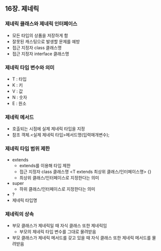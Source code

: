 ## 16장. 제네릭

### 제네릭 클래스와 제네릭 인터페이스

- 모든 타입의 상품을 저장하게 함
- 잘못된 캐스팅으로 발생할 문제를 예방
- 접근 지정자 class 클래스명 <T>
- 접근 지정자 interface 클래스명 <T>

### 제네릭 타입 변수와 의미

- T : 타입
- K : 키
- V : 값
- N : 숫자
- E : 원소

### 제네릭 메서드

- 호출되는 시점에 실제 제네릭 타입을 지정
- 참조 객체.<실제 제네릭 타입>메서드명(입력매개변수);

### 제네릭 타입 범위 제한

- extends
    - extends를 이용해 타입 제한
    - 접근 지정자 class 클래스명 <T extends 최상위 클래스/인터페이스명> {}
    - 최상위 클래스/인터페이스로 지정한다는 의미
- super
    - 하위 클래스/인터페이스로 지정한다는 의미
- ?
- 제네릭 타입명

### 제네릭의 상속

- 부모 클래스가 제네릭일 때 자식 클래스 또한 제네릭임
    - 부모의 제네릭 타입 변수를 그대로 물려받음
- 부모 클래스가 제네릭 메서드를 갖고 있을 때 자식 클래스 또한 제네릭 메서드를 물려받음